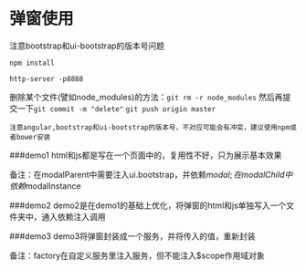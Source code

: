 # 弹窗使用
注意bootstrap和ui-bootstrap的版本号问题

``npm install``

``http-server -p8888``


删除某个文件(譬如node_modules)的方法：``git rm -r node_modules`` 然后再提交一下``git commit -m "delete"`` ``git push origin master``


``注意angular,bootstrap和ui-bootstrap的版本号，不对应可能会有冲突，建议使用npm或者bower安装``

###demo1
html和js都是写在一个页面中的，复用性不好，只为展示基本效果

备注：在modalParent中需要注入ui.bootstrap，并依赖$modal;在modalChild中依赖$modalInstance

###demo2
demo2是在demo1的基础上优化，将弹窗的html和js单独写入一个文件夹中，通入依赖注入调用

###demo3
demo3将弹窗封装成一个服务，并将传入的值，重新封装

备注：factory在自定义服务里注入服务，但不能注入$scope作用域对象
